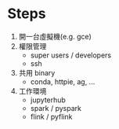 # Steps

1. 開一台虛擬機(e.g. gce)
2. 權限管理 
   - super users / developers
   - ssh
1. 共用 binary
   - conda, httpie, ag, ...
2. 工作環境
   - jupyterhub
   - spark / pyspark
   - flink / pyflink
